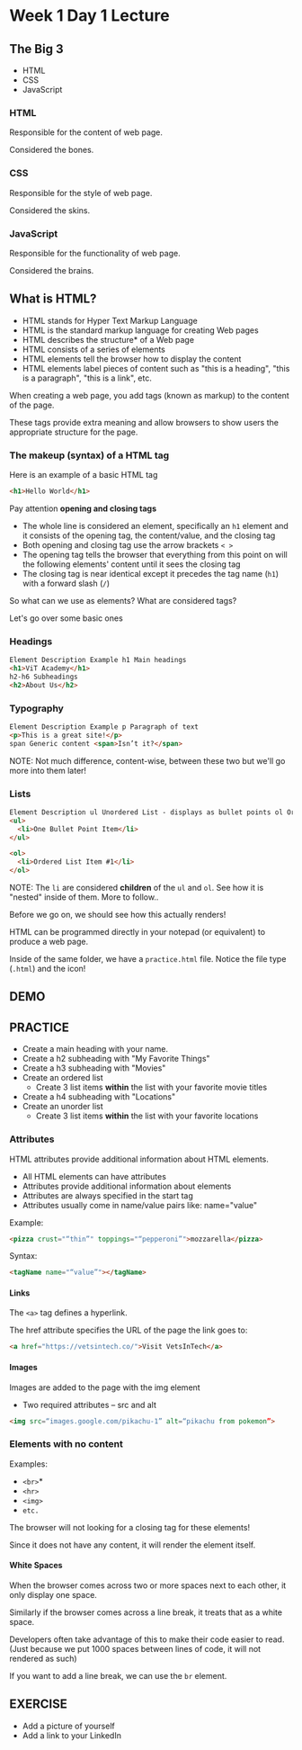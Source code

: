 # Week 1 Day 1 Lecture

## The Big 3

- HTML
- CSS
- JavaScript

### HTML

Responsible for the content of web page.

Considered the bones.

### CSS

Responsible for the style of web page.

Considered the skins.

### JavaScript

Responsible for the functionality of web page.

Considered the brains.

## What is HTML?

- HTML stands for Hyper Text Markup Language
- HTML is the standard markup language for creating Web pages
- HTML describes the structure\* of a Web page
- HTML consists of a series of elements
- HTML elements tell the browser how to display the content
- HTML elements label pieces of content such as "this is a heading", "this is a paragraph", "this is a link", etc.

When creating a web page, you add tags (known as markup) to the content of the page.

These tags provide extra meaning and allow browsers to show users the appropriate structure for the page.

### The makeup (syntax) of a HTML tag

Here is an example of a basic HTML tag

```HTML
<h1>Hello World</h1>
```

Pay attention **opening and closing tags**

- The whole line is considered an element, specifically an `h1` element and it consists of the opening tag, the content/value, and the closing tag
- Both opening and closing tag use the arrow brackets `< >`
- The opening tag tells the browser that everything from this point on will the following elements' content until it sees the closing tag
- The closing tag is near identical except it precedes the tag name (`h1`) with a forward slash (`/`)

So what can we use as elements? What are considered tags?

Let's go over some basic ones

### Headings

```html
Element Description Example h1 Main headings
<h1>ViT Academy</h1>
h2-h6 Subheadings
<h2>About Us</h2>
```

### Typography

```html
Element Description Example p Paragraph of text
<p>This is a great site!</p>
span Generic content <span>Isn’t it?</span>
```

NOTE: Not much difference, content-wise, between these two but we'll go more into them later!

### Lists

```html
Element Description ul Unordered List - displays as bullet points ol Ordered List - displays as number points li List Item Example
<ul>
  <li>One Bullet Point Item</li>
</ul>

<ol>
  <li>Ordered List Item #1</li>
</ol>
```

NOTE: The `li` are considered **children** of the `ul` and `ol`. See how it is "nested" inside of them. More to follow..

Before we go on, we should see how this actually renders!

HTML can be programmed directly in your notepad (or equivalent) to produce a web page.

Inside of the same folder, we have a `practice.html` file. Notice the file type (`.html`) and the icon!

## DEMO

## PRACTICE

- Create a main heading with your name.
- Create a h2 subheading with "My Favorite Things"
- Create a h3 subheading with "Movies"
- Create an ordered list
  - Create 3 list items **within** the list with your favorite movie titles
- Create a h4 subheading with "Locations"
- Create an unorder list
  - Create 3 list items **within** the list with your favorite locations

### Attributes

HTML attributes provide additional information about HTML elements.

- All HTML elements can have attributes
- Attributes provide additional information about elements
- Attributes are always specified in the start tag
- Attributes usually come in name/value pairs like: name="value"

Example:

```html
<pizza crust="“thin”" toppings="“pepperoni”">mozzarella</pizza>
```

Syntax:

```html
<tagName name="“value”"></tagName>
```

#### Links

The `<a>` tag defines a hyperlink.

The href attribute specifies the URL of the page the link goes to:

```html
<a href="https://vetsintech.co/">Visit VetsInTech</a>
```

#### Images

Images are added to the page with the img element

- Two required attributes – src and alt

```html
<img src=“images.google.com/pikachu-1” alt=“pikachu from pokemon”>
```

### Elements with no content

Examples:

- `<br>`\*
- `<hr>`
- `<img>`
- `etc.`

The browser will not looking for a closing tag for these elements!

Since it does not have any content, it will render the element itself.

#### White Spaces

When the browser comes across two or more spaces next to each other, it only display one space.

Similarly if the browser comes across a line break, it treats that as a white space.

Developers often take advantage of this to make their code easier to read. (Just because we put 1000 spaces between lines of code, it will not rendered as such)

If you want to add a line break, we can use the `br` element.

## EXERCISE

- Add a picture of yourself
- Add a link to your LinkedIn
